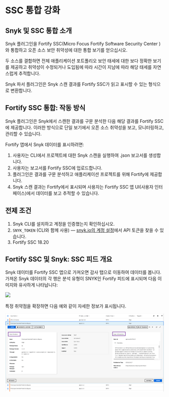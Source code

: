 # SSC 통합 강화

## Snyk 및 SSC 통합 소개

Snyk 플러그인을 Fortify SSC(Micro Focus Fortify Software Security Center )와 통합하고 오픈 소스 보안 취약성에 대한 통합 보기를 얻으십시오.

두 소스를 결합하면 전체 애플리케이션 포트폴리오 보안 태세에 대한 보다 정확한 보기를 제공하고 취약성이 수정되거나 도입됨에 따라 시간이 지남에 따라 해당 태세를 자연스럽게 추적합니다.

Snyk 파서 플러그인은 Snyk 스캔 결과를 Fortify SSC가 읽고 표시할 수 있는 형식으로 변환합니다.

## Fortify SSC 통합: 작동 방식

Snyk 플러그인은 Snyk에서 스캔한 결과를 구문 분석한 다음 해당 결과를 Fortify SSC에 제공합니다. 이러한 방식으로 단일 보기에서 오픈 소스 취약성을 보고, 모니터링하고, 관리할 수 있습니다.

Fortify 앱에서 Snyk 데이터를 표시하려면:

1. 사용자는 CLI에서 프로젝트에 대한 Snyk 스캔을 실행하여 .json 보고서를 생성합니다.
2. 사용자는 보고서를 Fortify SSC에 업로드합니다.
3. 플러그인은 결과를 구문 분석하고 애플리케이션 프로젝트를 위해 Fortify에 제공합니다.
4. Snyk 스캔 결과는 Fortify에서 표시되며 사용자는 Fortify SSC 앱 UI(사용자 인터페이스)에서 데이터를 보고 추적할 수 있습니다.

## 전제 조건

1. Snyk CLI를 설치하고 계정을 인증했는지 확인하십시오.
2. `SNYK_TOKEN` (CLI와 함께 사용) — [snyk.io의 계정 설정](https://app.snyk.io/account/)에서 API 토큰을 찾을 수 있습니다.
3. Fortify SSC 18.20

## Fortify SSC 및 Snyk: SSC 피드 개요

Snyk 데이터를 Fortify SSC 앱으로 가져오면 감사 탭으로 이동하여 데이터를 봅니다. 가져온 Snyk 데이터의 각 행은 분석 유형이 SNYK인 Fortify 피드에 표시되며 다음 이미지와 유사하게 나타납니다:

![](../../../.gitbook/assets/uuid-f0589274-f59a-1834-6e85-7abdc09b42e9-en.png)

특정 취약점을 확장하면 다음 예와 같이 자세한 정보가 표시됩니다.

![](<../../../.gitbook/assets/image (1) (1).png>)
